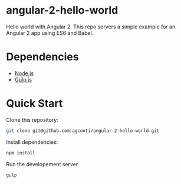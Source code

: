 # angular-2-hello-world
Hello world with Angular 2. This repo servers a simple example for an Angular 2 app using ES6 and Babel.


# Dependencies

- [Node.js](https://nodejs.org/en/)
- [Gulp.js](http://gulpjs.com/)

# Quick Start

Clone this repository:

```bash
git clone git@github.com:agconti/angular-2-hello-world.git
```

Install dependencies:

```bash
npm install
```

Run the developement server

```bash
gulp
```
